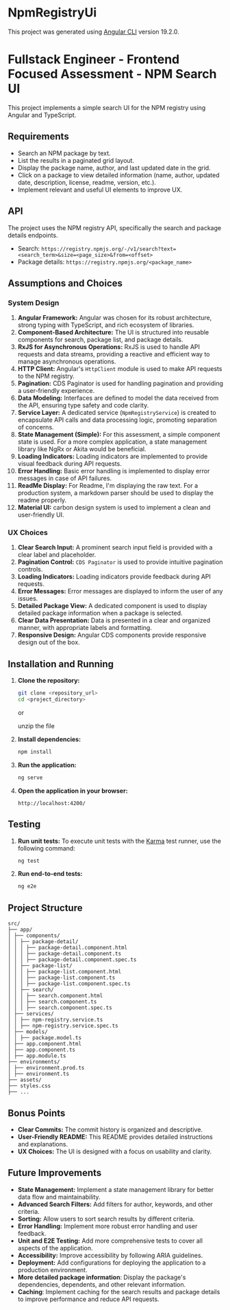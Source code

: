 # NpmRegistryUi

This project was generated using [Angular CLI](https://github.com/angular/angular-cli) version 19.2.0.

# Fullstack Engineer - Frontend Focused Assessment - NPM Search UI

This project implements a simple search UI for the NPM registry using Angular and TypeScript.

## Requirements

- Search an NPM package by text.
- List the results in a paginated grid layout.
- Display the package name, author, and last updated date in the grid.
- Click on a package to view detailed information (name, author, updated date, description, license, readme, version, etc.).
- Implement relevant and useful UI elements to improve UX.

## API

The project uses the NPM registry API, specifically the search and package details endpoints.

- Search: `https://registry.npmjs.org/-/v1/search?text=<search_term>&size=<page_size>&from=<offset>`
- Package details: `https://registry.npmjs.org/<package_name>`

## Assumptions and Choices

### System Design

1.  **Angular Framework:** Angular was chosen for its robust architecture, strong typing with TypeScript, and rich ecosystem of libraries.
2.  **Component-Based Architecture:** The UI is structured into reusable components for search, package list, and package details.
3.  **RxJS for Asynchronous Operations:** RxJS is used to handle API requests and data streams, providing a reactive and efficient way to manage asynchronous operations.
4.  **HTTP Client:** Angular's `HttpClient` module is used to make API requests to the NPM registry.
5.  **Pagination:** CDS Paginator is used for handling pagination and providing a user-friendly experience.
6.  **Data Modeling:** Interfaces are defined to model the data received from the API, ensuring type safety and code clarity.
7.  **Service Layer:** A dedicated service (`NpmRegistryService`) is created to encapsulate API calls and data processing logic, promoting separation of concerns.
8.  **State Management (Simple):** For this assessment, a simple component state is used. For a more complex application, a state management library like NgRx or Akita would be beneficial.
9.  **Loading Indicators:** Loading indicators are implemented to provide visual feedback during API requests.
10. **Error Handling:** Basic error handling is implemented to display error messages in case of API failures.
11. **ReadMe Display:** For Readme, I'm displaying the raw text. For a production system, a markdown parser should be used to display the readme properly.
12. **Material UI:** carbon design system is used to implement a clean and user-friendly UI.

### UX Choices

1.  **Clear Search Input:** A prominent search input field is provided with a clear label and placeholder.
2.  **Pagination Control:** `CDS Paginator` is used to provide intuitive pagination controls.
3.  **Loading Indicators:** Loading indicators provide feedback during API requests.
4.  **Error Messages:** Error messages are displayed to inform the user of any issues.
5.  **Detailed Package View:** A dedicated component is used to display detailed package information when a package is selected.
6.  **Clear Data Presentation:** Data is presented in a clear and organized manner, with appropriate labels and formatting.
7.  **Responsive Design:** Angular CDS components provide responsive design out of the box.

## Installation and Running

1.  **Clone the repository:**

    ```bash
    git clone <repository_url>
    cd <project_directory>
    ```

    or

    unzip the file

2.  **Install dependencies:**

    ```bash
    npm install
    ```

3.  **Run the application:**

    ```bash
    ng serve
    ```

4.  **Open the application in your browser:**

    ```
    http://localhost:4200/
    ```

## Testing

1.  **Run unit tests:**
    To execute unit tests with the [Karma](https://karma-runner.github.io) test runner, use the following command:

    ```bash
    ng test
    ```

2.  **Run end-to-end tests:**

    ```bash
    ng e2e
    ```

## Project Structure
 ```
src/
├── app/
│ ├── components/
│ │ ├── package-detail/
│ │ │ ├── package-detail.component.html
│ │ │ ├── package-detail.component.ts
│ │ │ ├── package-detail.component.spec.ts
│ │ ├── package-list/
│ │ │ ├── package-list.component.html
│ │ │ ├── package-list.component.ts
│ │ │ ├── package-list.component.spec.ts
│ │ ├── search/
│ │ │ ├── search.component.html
│ │ │ ├── search.component.ts
│ │ │ ├── search.component.spec.ts
│ ├── services/
│ │ ├── npm-registry.service.ts
│ │ ├── npm-registry.service.spec.ts
│ ├── models/
│ │ ├── package.model.ts
│ ├── app.component.html
│ ├── app.component.ts
│ ├── app.module.ts
├── environments/
│ ├── environment.prod.ts
│ ├── environment.ts
├── assets/
├── styles.css
├── ...
 ```
## Bonus Points

- **Clear Commits:** The commit history is organized and descriptive.
- **User-Friendly README:** This README provides detailed instructions and explanations.
- **UX Choices:** The UI is designed with a focus on usability and clarity.

## Future Improvements

- **State Management:** Implement a state management library for better data flow and maintainability.
- **Advanced Search Filters:** Add filters for author, keywords, and other criteria.
- **Sorting:** Allow users to sort search results by different criteria.
- **Error Handling:** Implement more robust error handling and user feedback.
- **Unit and E2E Testing:** Add more comprehensive tests to cover all aspects of the application.
- **Accessibility:** Improve accessibility by following ARIA guidelines.
- **Deployment:** Add configurations for deploying the application to a production environment.
- **More detailed package information**: Display the package's dependencies, dependents, and other relevant information.
- **Caching**: Implement caching for the search results and package details to improve performance and reduce API requests.
